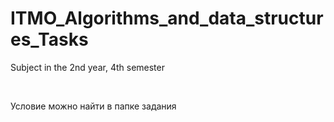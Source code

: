 # ITMO_Algorithms_and_data_structures_Tasks
Subject in the 2nd year, 4th semester

<br>

Условие можно найти в папке задания
